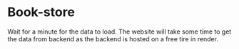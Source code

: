 # Book-store

Wait for a minute for the data to load.
The website will take some time to get the data from backend as the backend is hosted on a free tire in render.

